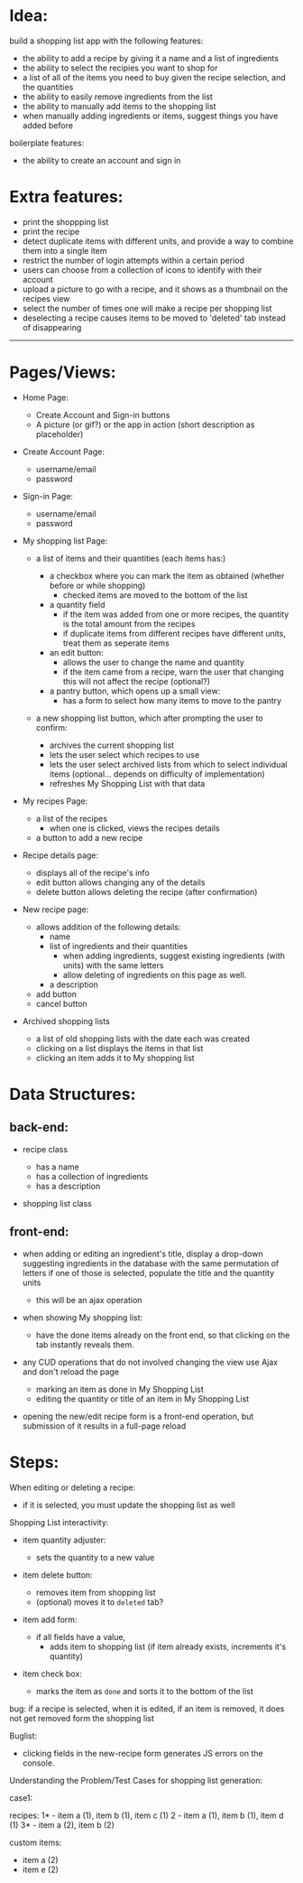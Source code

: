# Idea:
build a shopping list app with the following features:
- the ability to add a recipe by giving it a name and a list of ingredients
- the ability to select the recipies you want to shop for
- a list of all of the items you need to buy given the recipe selection, and the quantities
- the ability to easily remove ingredients from the list
- the ability to manually add items to the shopping list
- when manually adding ingredients or items, suggest things you have added before

boilerplate features:
- the ability to create an account and sign in

# Extra features:
- print the shoppping list
- print the recipe
- detect duplicate items with different units, and provide a way to combine them into a single item
- restrict the number of login attempts within a certain period
- users can choose from a collection of icons to identify with their account
- upload a picture to go with a recipe, and it shows as a thumbnail on the recipes view
- select the number of times one will make a recipe per shopping list
- deselecting a recipe causes items to be moved to 'deleted' tab instead of disappearing

--------
# Pages/Views:
- Home Page:
  - Create Account and Sign-in buttons
  - A picture (or gif?) or the app in action (short description as placeholder)

- Create Account Page:
  - username/email
  - password

- Sign-in Page:
  - username/email
  - password

- My shopping list Page:
  - a list of items and their quantities (each items has:)
    - a checkbox where you can mark the item as obtained (whether before or while shopping)
      - checked items are moved to the bottom of the list
    - a quantity field
      - if the item was added from one or more recipes, the quantity is the total amount from the recipes
      - if duplicate items from different recipes have different units, treat them as seperate items
    - an edit button:
      - allows the user to change the name and quantity
      - if the item came from a recipe, warn the user that changing this will not affect the recipe (optional?)
    - a pantry button, which opens up a small view:
      - has a form to select how many items to move to the pantry

  - a new shopping list button, which after prompting the user to confirm:
    - archives the current shopping list
    - lets the user select which recipes to use
    - lets the user select archived lists from which to select individual items (optional... depends on difficulty of implementation)
    - refreshes My Shopping List with that data

- My recipes Page:
  - a list of the recipes
    - when one is clicked, views the recipes details
  - a button to add a new recipe

- Recipe details page:
  - displays all of the recipe's info
  - edit button allows changing any of the details
  - delete button allows deleting the recipe (after confirmation)

- New recipe page:
  - allows addition of the following details:
    - name
    - list of ingredients and their quantities
      - when adding ingredients, suggest existing ingredients (with units) with the same letters
      - allow deleting of ingredients on this page as well.
    - a description
  - add button
  - cancel button

- Archived shopping lists
  - a list of old shopping lists with the date each was created
  - clicking on a list displays the items in that list
  - clicking an item adds it to My shopping list


# Data Structures:

## back-end:

- recipe class
  - has a name
  - has a collection of ingredients
  - has a description

- shopping list class


## front-end:

- when adding or editing an ingredient's title, display a drop-down suggesting ingredients in 
  the database with the same permutation of letters
    if one of those is selected, populate the title and the quantity units
  - this will be an ajax operation

- when showing My shopping list:
  - have the done items already on the front end, so that clicking on the tab instantly reveals them.

- any CUD operations that do not involved changing the view use Ajax and don't reload the page
  - marking an item as done in My Shopping List
  - editing the quantity or title of an item in My Shopping List

- opening the new/edit recipe form is a front-end operation, but submission of it results in a full-page reload


# Steps:


When editing or deleting a recipe:
  - if it is selected, you must update the shopping list as well


Shopping List interactivity:
  - item quantity adjuster:
    - sets the quantity to a new value

  - item delete button: 
    - removes item from shopping list
    - (optional) moves it to `deleted` tab?

  - item add form:
    - if all fields have a value,
      - adds item to shopping list
        (if item already exists, increments it's quantity)

  - item check box:
    - marks the item as `done` and sorts it to the bottom of the list




bug: if a recipe is selected, when it is edited, if an item is removed, it does not get removed form the shopping list




































Buglist:
- clicking fields in the new-recipe form generates JS errors on the console.











Understanding the Problem/Test Cases for shopping list generation:

case1:

recipes:
  1* - item a (1), item b (1), item c (1)
  2 - item a (1), item b (1), item d (1)
  3* - item a (2), item b (2)

custom items:
  - item a (2)
  - item e (2)






